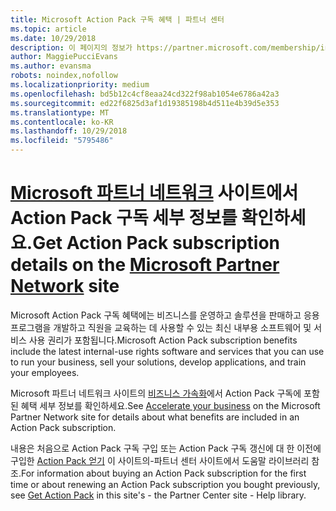 ```yaml
---
title: Microsoft Action Pack 구독 혜택 | 파트너 센터
ms.topic: article
ms.date: 10/29/2018
description: 이 페이지의 정보가 https://partner.microsoft.com/membership/internal-use-software로 이동했습니다.
author: MaggiePucciEvans
ms.author: evansma
robots: noindex,nofollow
ms.localizationpriority: medium
ms.openlocfilehash: bd5b12c4cf8eaa24cd322f98ab1054e6786a42a3
ms.sourcegitcommit: ed22f6825d3af1d19385198b4d511e4b39d5e353
ms.translationtype: MT
ms.contentlocale: ko-KR
ms.lasthandoff: 10/29/2018
ms.locfileid: "5795486"
---
```

# <a name="get-action-pack-subscription-details-on-the-microsoft-partner-networkhttpspartnermicrosoftcommembershipinternal-use-software-site"></a><span data-ttu-id="dd05b-103">[Microsoft 파트너 네트워크](https://partner.microsoft.com/membership/internal-use-software) 사이트에서 Action Pack 구독 세부 정보를 확인하세요.</span><span class="sxs-lookup"><span data-stu-id="dd05b-103">Get Action Pack subscription details on the [Microsoft Partner Network](https://partner.microsoft.com/membership/internal-use-software) site</span></span> 

<span data-ttu-id="dd05b-104">Microsoft Action Pack 구독 혜택에는 비즈니스를 운영하고 솔루션을 판매하고 응용 프로그램을 개발하고 직원을 교육하는 데 사용할 수 있는 최신 내부용 소프트웨어 및 서비스 사용 권리가 포함됩니다.</span><span class="sxs-lookup"><span data-stu-id="dd05b-104">Microsoft Action Pack subscription benefits include the latest internal-use rights software and services that you can use to run your business, sell your solutions, develop applications, and train your employees.</span></span>

<span data-ttu-id="dd05b-105">Microsoft 파트너 네트워크 사이트의 [비즈니스 가속화](https://partner.microsoft.com/membership/internal-use-software)에서 Action Pack 구독에 포함된 혜택 세부 정보를 확인하세요.</span><span class="sxs-lookup"><span data-stu-id="dd05b-105">See [Accelerate your business](https://partner.microsoft.com/membership/internal-use-software) on the Microsoft Partner Network site for details about what benefits are included in an Action Pack subscription.</span></span>   

<span data-ttu-id="dd05b-106">내용은 처음으로 Action Pack 구독 구입 또는 Action Pack 구독 갱신에 대 한 이전에 구입한 [Action Pack 얻기](mpn-get-action-pack.md) 이 사이트의-파트너 센터 사이트에서 도움말 라이브러리 참조.</span><span class="sxs-lookup"><span data-stu-id="dd05b-106">For information about buying an Action Pack subscription for the first time or about renewing an Action Pack subscription you bought previously, see [Get Action Pack](mpn-get-action-pack.md) in this site's - the Partner Center site - Help library.</span></span>


